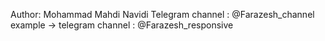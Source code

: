 Author: Mohammad Mahdi Navidi
Telegram channel : @Farazesh_channel
example -> telegram channel : @Farazesh_responsive
